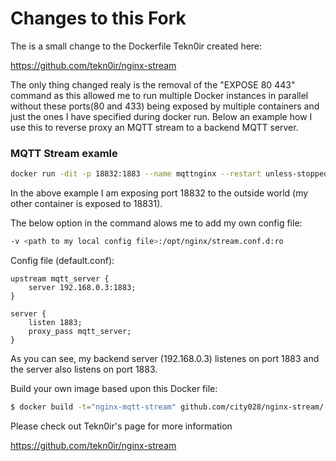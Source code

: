 
# Changes to this Fork

The is a small change to the Dockerfile Tekn0ir created here:

https://github.com/tekn0ir/nginx-stream

The only thing changed realy is the removal of the "EXPOSE 80 443" command as this allowed me to run multiple Docker instances in parallel without these ports(80 and 433) being exposed by multiple containers and just the ones I have specified during docker run. Below an example how I use this to reverse proxy an MQTT stream to a backend MQTT server.

### MQTT Stream examle

```bash
docker run -dit -p 18832:1883 --name mqttnginx --restart unless-stopped -v /root/docker-nginx/conf/conf.d:/opt/nginx/stream.conf.d:ro -d mqtt-nginx-stream
```
In the above example I am exposing port 18832 to the outside world (my other container is exposed to 18831).

The below option in the command alows me to add my own config file:
```bash
-v <path to my local config file>:/opt/nginx/stream.conf.d:ro
 ```   
Config file (default.conf):

	upstream mqtt_server {
		server 192.168.0.3:1883;
	}

	server {
		listen 1883;
		proxy_pass mqtt_server;
	}
    

As you can see, my backend server (192.168.0.3) listenes on port 1883 and the server also listens on port 1883.

Build your own image based upon this Docker file:

```bash
$ docker build -t="nginx-mqtt-stream" github.com/city028/nginx-stream/
```
Please check out Tekn0ir's page for more information

https://github.com/tekn0ir/nginx-stream
